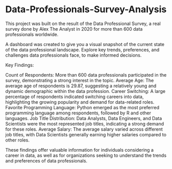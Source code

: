 ﻿# Data-Professionals-Survey-Analysis

This project was built on the result of the Data Professional Survey, a real survey done by Alex The Analyst in 2020 for more than 600 data professionals worldwide.

A dashboard was created to give you a visual snapshot of the current state of the data professional landscape. Explore key trends, preferences, and challenges data professionals face, to make informed decisions.

Key Findings:

Count of Respondents: More than 600 data professionals participated in the survey, demonstrating a strong interest in the topic.
Average Age: The average age of respondents is 29.87, suggesting a relatively young and dynamic demographic within the data profession.
Career Switching: A large percentage of respondents indicated switching careers into data, highlighting the growing popularity and demand for data-related roles.
Favorite Programming Language: Python emerged as the most preferred programming language among respondents, followed by R and other languages.
Job Title Distribution: Data Analysts, Data Engineers, and Data Scientists were the most represented job titles, indicating a strong demand for these roles. 
Average Salary: The average salary varied across different job titles, with Data Scientists generally earning higher salaries compared to other roles.



These findings offer valuable information for individuals considering a career in data, as well as for organizations seeking to understand the trends and preferences of data professionals.
